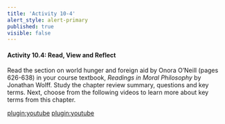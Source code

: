 ```yaml
---
title: 'Activity 10-4'
alert_style: alert-primary
published: true
visible: false
---
```

#### Activity 10.4: Read, View and Reflect
Read the section on world hunger and foreign aid by Onora O’Neill (pages 626-638) in your course textbook, *Readings in Moral Philosophy* by Jonathan Wolff. Study the chapter review summary, questions and key terms.
Next, choose from the following videos to learn more about key terms from this chapter.

[plugin:youtube](https://www.youtube.com/watch?v=D5sknLy7Smo)
[plugin:youtube](https://www.youtube.com/watch?v=8bIys6JoEDw)
